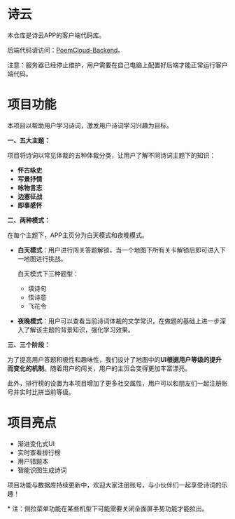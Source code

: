# 诗云

本仓库是诗云APP的客户端代码库。

后端代码请访问：[PoemCloud-Backend](https://github.com/ShawnShawnYou/PoemCloud-Backend)。

注意：服务器已经停止维护，用户需要在自己电脑上配置好后端才能正常运行客户端代码。


# 项目功能

本项目以帮助用户学习诗词，激发用户诗词学习兴趣为目标。

**一、五大主题：**

项目将诗词以常见体裁的五种体裁分类，让用户了解不同诗词主题下的知识：

* **怀古咏史**
* **写景抒情**
* **咏物言志**
* **边塞征战**
* **即事感怀**



**二、两种模式：**

在每个主题下，APP主页分为白天模式和夜晚模式。

* **白天模式**：用户进行闯关答题解锁，当一个地图下所有关卡解锁后即可进入下一地图进行挑战。
  
  白天模式下三种题型：
  * 填诗句
  * 悟诗意
  * 飞花令
* **夜晚模式**：用户可以查看当前诗词体裁的文学常识，在做题的基础上进一步深入了解该主题的背景知识，强化学习效果。



**三、三个阶段：**

为了提高用户答题积极性和趣味性，我们设计了地图中的**UI根据用户等级的提升而变化的机制**。随着用户的闯关，用户的主页会变得更加丰富漂亮。



此外，排行榜的设置为本项目增加了更多社交属性，用户可以和朋友们一起注册账号并实时比拼当前等级。



# 项目亮点

* 渐进变化式UI
* 实时查看排行榜
* 用户错题本
* 智能识图生成诗词

项目功能与数据库持续更新中，欢迎大家注册账号，与小伙伴们一起享受诗词的乐趣！

\* 注：侧拉菜单功能在某些机型下可能需要关闭全面屏手势功能才能拉出。
